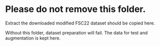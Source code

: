 # Please do not remove this folder.

Extract the downloaded modified FSC22 dataset should be copied here.

Without this folder, dataset preparation will fail. The data for test and augmentation is kept here.
